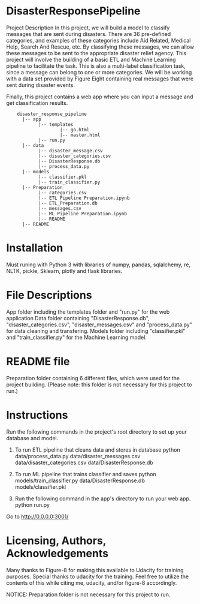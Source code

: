 # DisasterResponsePipeline

Project Description
In this project, we will build a model to classify messages that are sent during disasters. There are 36 pre-defined categories, and examples of these categories include Aid Related, Medical Help, Search And Rescue, etc. By classifying these messages, we can allow these messages to be sent to the appropriate disaster relief agency. This project will involve the building of a basic ETL and Machine Learning pipeline to facilitate the task. This is also a multi-label classification task, since a message can belong to one or more categories. We will be working with a data set provided by Figure Eight containing real messages that were sent during disaster events.

Finally, this project contains a web app where you can input a message and get classification results.

        disaster_response_pipeline
          |-- app
                |-- templates
                        |-- go.html
                        |-- master.html
                |-- run.py
          |-- data
                |-- disaster_message.csv
                |-- disaster_categories.csv
                |-- DisasterResponse.db
                |-- process_data.py
          |-- models
                |-- classifier.pkl
                |-- train_classifier.py
          |-- Preparation
                |-- categories.csv
                |-- ETL Pipeline Preparation.ipynb
                |-- ETL_Preparation.db
                |-- messages.csv
                |-- ML Pipeline Preparation.ipynb
                |-- README
          |-- README
# Installation
Must runing with Python 3 with libraries of numpy, pandas, sqlalchemy, re, NLTK, pickle, Sklearn, plotly and flask libraries.

# File Descriptions
App folder including the templates folder and "run.py" for the web application
Data folder containing "DisasterResponse.db", "disaster_categories.csv", "disaster_messages.csv" and "process_data.py" for data cleaning and transfering.
Models folder including "classifier.pkl" and "train_classifier.py" for the Machine Learning model.
# README file
Preparation folder containing 6 different files, which were used for the project building. (Please note: this folder is not necessary for this project to run.)

# Instructions
Run the following commands in the project's root directory to set up your database and model.

1) To run ETL pipeline that cleans data and stores in database python data/process_data.py data/disaster_messages.csv data/disaster_categories.csv data/DisasterResponse.db

2) To run ML pipeline that trains classifier and saves python models/train_classifier.py data/DisasterResponse.db models/classifier.pkl

3) Run the following command in the app's directory to run your web app. python run.py

Go to http://0.0.0.0:3001/

# Licensing, Authors, Acknowledgements
Many thanks to Figure-8 for making this available to Udacity for training purposes. Special thanks to udacity for the training. Feel free to utilize the contents of this while citing me, udacity, and/or figure-8 accordingly.

NOTICE: Preparation folder is not necessary for this project to run.
